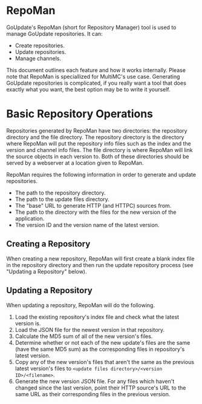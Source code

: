 RepoMan
=======

GoUpdate's RepoMan (short for Repository Manager) tool is used to manage GoUpdate repositories. It can:

+ Create repositories.
+ Update repositories.
+ Manage channels.

This document outlines each feature and how it works internally. Please note that RepoMan is speciallized for MultiMC's use case. Generating GoUpdate repositories is complicated, if you really want a tool that does exactly what you want, the best option may be to write it yourself.


Basic Repository Operations
===========================

Repositories generated by RepoMan have two directories: the repository directory and the file directory. The repository directory is the directory where RepoMan will put the repository info files such as the index and the version and channel info files. The file directory is where RepoMan will link the source objects in each version to. Both of these directories should be served by a webserver at a location given to RepoMan.

RepoMan requires the following information in order to generate and update repositories.

+ The path to the repository directory.
+ The path to the update files directory. 
+ The "base" URL to generate HTTP (and HTTPC) sources from.
+ The path to the directory with the files for the new version of the application.
+ The version ID and the version name of the latest version.


Creating a Repository
---------------------

When creating a new repository, RepoMan will first create a blank index file in the repository directory and then run the update repository process (see "Updating a Repository" below).


Updating a Repository
---------------------

When updating a repository, RepoMan will do the following.

1. Load the existing repository's index file and check what the latest version is.
2. Load the JSON file for the newest version in that repository.
3. Calculate the MD5 sum of all of the new version's files.
4. Determine whether or not each of the new update's files are the same (have the same MD5 sum) as the corresponding files in repository's latest version.
5. Copy any of the new version's files that aren't the same as the previous latest version's files to `<update files directory>/<version ID>/<filename>`.
6. Generate the new version JSON file. For any files which haven't changed since the last version, point their HTTP source's URL to the same URL as their corresponding files in the previous version.

